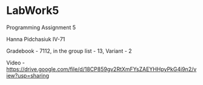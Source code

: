 # LabWork5
 Programming Assignment 5

 Hanna Pidchasiuk IV-71
 
 Gradebook - 7112, in the group list - 13, Variant - 2

 Video - https://drive.google.com/file/d/18CP859gv2RtXmFYsZAEYHHpyPkG4i9n2/view?usp=sharing
